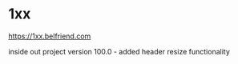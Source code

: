 # 1xx

https://1xx.belfriend.com

inside out project version 100.0
	- added header resize functionality 
